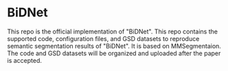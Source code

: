 # BiDNet
This repo is the official implementation of "BiDNet". This repo contains the supported code, configuration files, and GSD datasets to reproduce semantic segmentation results of "BiDNet". It is based on MMSegmentaion. The code and GSD datasets will be organized and uploaded after the paper is accepted.
